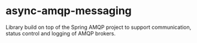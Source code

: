 # async-amqp-messaging
Library build on top of the Spring AMQP project to support communication, status control and logging of AMQP brokers.
